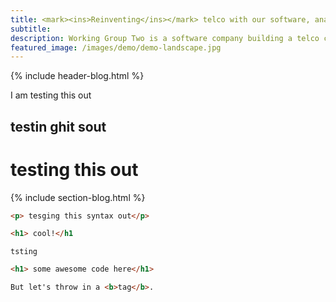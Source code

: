 ```yaml
---
title: <mark><ins>Reinventing</ins></mark> telco with our software, analytics, monitoring, and <mark><ins>products</ins></mark>.
subtitle: 
description: Working Group Two is a software company building a telco core network.
featured_image: /images/demo/demo-landscape.jpg
---
```


{% include header-blog.html %}

I am testing this out
## testin ghit sout
# testing this out

{% include section-blog.html %}

```html
<p> tesging this syntax out</p>

<h1> cool!</h1
```
`tsting`

```html
<h1> some awesome code here</h1>

But let's throw in a <b>tag</b>.
```